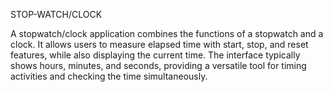 STOP-WATCH/CLOCK

A stopwatch/clock application combines the functions of a stopwatch and a clock. It allows users to
measure elapsed time with start, stop, and reset features, while also displaying the current time. The
interface typically shows hours, minutes, and seconds, providing a versatile tool for timing activities and
checking the time simultaneously.
